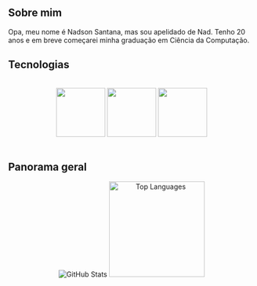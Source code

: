 <h2>Sobre mim</h2>
<p>Opa, meu nome é Nadson Santana, mas sou apelidado de Nad. Tenho 20 anos e em breve começarei minha graduação em Ciência da Computação.</p>

<h2>Tecnologias</h2>
<br>
<div align="center">
  <img src="https://cdn.jsdelivr.net/gh/devicons/devicon@latest/icons/python/python-original-wordmark.svg" style="width: 100px;"/>
  <img src="https://cdn.jsdelivr.net/gh/devicons/devicon@latest/icons/java/java-original-wordmark.svg" style="width: 100px;" />
  <img src="https://cdn.jsdelivr.net/gh/devicons/devicon@latest/icons/mysql/mysql-original-wordmark.svg" style="width: 100px;"/>         
</div>

<br>
<h2>Panorama geral</h2>
<div align="center">
  <img src="https://github-readme-stats.vercel.app/api?username=Akh4mamir&show_icons=true&theme=dark" alt="GitHub Stats"/>
  <img src="https://github-readme-stats.vercel.app/api/top-langs/?username=Akh4mamir&layout=compact&size_weight=0.5&count_weight=0.5&theme=dark&height=500" alt="Top Languages" style="height: 195px;"/>
</div>

<!--
**Akh4mamir/Akh4mamir** is a ✨ _special_ ✨ repository because its `README.md` (this file) appears on your GitHub profile.

Here are some ideas to get you started:

- 🔭 I’m currently working on ...
- 🌱 I’m currently learning ...
- 👯 I’m looking to collaborate on ...
- 🤔 I’m looking for help with ...
- 💬 Ask me about ...
- 📫 How to reach me: ...
- 😄 Pronouns: ...
- ⚡ Fun fact: ...
-->
